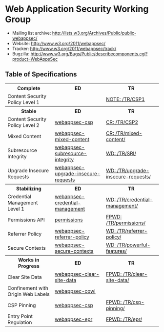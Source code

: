Web Application Security Working Group
======================================

* Mailing list archive: <http://lists.w3.org/Archives/Public/public-webappsec/>
* Website: <http://www.w3.org/2011/webappsec/>
* Tracker: <http://www.w3.org/2011/webappsec/track/>
* Bugzilla: <http://www.w3.org/Bugs/Public/describecomponents.cgi?product=WebAppsSec>

## Table of Specifications

<table>
  <tbody id="complete">
    <tr>
      <th>Complete</th>
      <th>ED</th>
      <th>TR</th>
    </tr>
    <tr>
      <td>Content Security Policy Level 1</td>
      <td></td>
      <td><a href="http://w3.org/TR/CSP1/" class="note">NOTE: /TR/CSP1</a></td>
    </tr>
  </tbody>
  <tbody id="stable">
    <tr>
      <th>Stable</th>
      <th>ED</th>
      <th>TR</th>
    </tr>
    <tr>
      <td>Content Security Policy Level 2</td>
      <td><a href="https://w3c.github.io/webappsec-csp/2/">webappsec-csp</a></td>
      <td><a href="http://w3.org/TR/CSP2/" class="cr">CR: /TR/CSP2</a></td>
    </tr>
    <tr>
      <td>Mixed Content</td>
      <td><a href="https://w3c.github.io/webappsec-mixed-content/">webappsec-mixed-content</a></td>
      <td><a href="http://w3.org/TR/mixed-content/" class="cr">CR: /TR/mixed-content/</a></td>
    </tr>
    <tr>
      <td>Subresource Integrity</td>
      <td><a href="https://w3c.github.io/webappsec-subresource-integrity/">webappsec-subresource-integrity</a></td>
      <td><a href="http://w3.org/TR/SRI/" class="wd">WD: /TR/SRI/</a></td>
    </tr>
    <tr>
      <td>Upgrade Insecure Requests</td>
      <td><a href="https://w3c.github.io/webappsec-upgrade-insecure-requests/">webappsec-upgrade-insecure-requests</a></td>
      <td><a href="http://w3.org/TR/upgrade-insecure-requests/" class="wd">WD: /TR/upgrade-insecure-requests/</a></td>
    </tr>
  </tbody>
  <tbody id="stabilizing">
    <tr>
      <th>Stabilizing</th>
      <th>ED</th>
      <th>TR</th>
    </tr>
    <tr>
      <td>Credential Management Level 1</td>
      <td><a href="https://w3c.github.io/webappsec-credential-management/">webappsec-credential-management</a></td>
      <td><a href="http://w3.org/TR/referrer-policy/" class="wd">WD: /TR/credential-management/</a></td>
    </tr>
    <tr>
      <td>Permissions API</td>
      <td><a href="https://w3c.github.io/permissions/">permissions</a></td>
      <td><a href="http://w3.org/TR/permissions/" class="fpwd">FPWD: /TR/permissions/</a></td>
    </tr>
    <tr>
      <td>Referrer Policy</td>
      <td><a href="https://w3c.github.io/webappsec-referrer-policy/">webappsec-referrer-policy</a></td>
      <td><a href="http://w3.org/TR/referrer-policy/" class="wd">WD: /TR/referrer-policy/</a></td>
    </tr>
    <tr>
      <td>Secure Contexts</td>
      <td><a href="https://w3c.github.io/webappsec-secure-contexts/">webappsec-secure-contexts</a></td>
      <td><a href="http://w3.org/TR/powerful-features/" class="wd">WD: /TR/powerful-features/</a></td>
    </tr>
  </tbody>
  <tbody id="wip">
    <tr>
      <th>Works in Progress</th>
      <th>ED</th>
      <th>TR</th>
    </tr>
    <tr>
      <td>Clear Site Data</td>
      <td><a href="https://w3c.github.io/webappsec-clear-site-data/">webappsec-clear-site-data</a></td>
      <td><a href="http://w3.org/TR/clear-site-data/" class="fpwd">FPWD: /TR/clear-site-data/</a></td>
    </tr>
    <tr>
      <td>Confinement with Origin Web Labels</td>
      <td><a href="https://w3c.github.io/webappsec-cowl/">webappsec-cowl</a></td>
      <td></td>
    </tr>
    <tr>
      <td>CSP Pinning</td>
      <td><a href="https://w3c.github.io/webappsec-csp/pinning/">webappsec-csp</a></td>
      <td><a href="http://w3.org/TR/csp-pinning/" class="fpwd">FPWD: /TR/csp-pinning/</a></td>
    </tr>
    <tr>
      <td>Entry Point Regulation</td>
      <td><a href="https://w3c.github.io/webappsec-epr/">webappsec-epr</a></td>
      <td><a href="http://w3.org/TR/epr/" class="fpwd">FPWD: /TR/epr/</a></td>
    </tr>
  </tbody>
</table>
